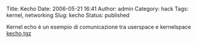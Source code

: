 Title: Kecho
Date: 2006-05-21 16:41
Author: admin
Category: hack
Tags: kernel, networking
Slug: kecho
Status: published

Kernel echo è un esempio di comunicazione tra userspace e kernelspace  
[kecho,tgz](http://www.bertera.it/software/kecho/kecho.tgz)

